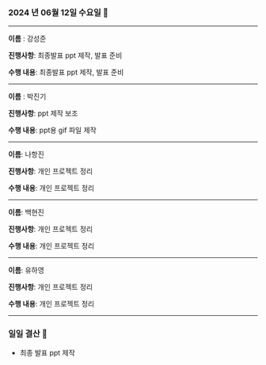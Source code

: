 ### 2024 년 06월 12일 수요일 📆

---

**이름** : 강성준

**진행사항**: 최종발표 ppt 제작, 발표 준비

**수행 내용**: 최종발표 ppt 제작, 발표 준비

---

**이름** : 박진기

**진행사항**: ppt 제작 보조

**수행 내용**: ppt용 gif 파일 제작

---

**이름**: 나항진

**진행사항**: 개인 프로젝트 정리

**수행 내용**: 개인 프로젝트 정리

---

**이름**: 백현진

**진행사항**: 개인 프로젝트 정리  

**수행 내용**: 개인 프로젝트 정리  

---

**이름**: 유하영

**진행사항**: 개인 프로젝트 정리  

**수행 내용**:  개인 프로젝트 정리

---

### 일일 결산 📝
- 최종 발표 ppt 제작